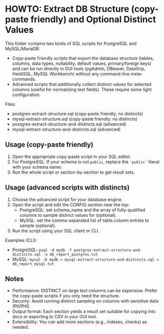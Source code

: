 # HOWTO: Extract DB Structure (copy-paste friendly) and Optional Distinct Values

This folder contains two kinds of SQL scripts for PostgreSQL and MySQL/MariaDB:
- Copy-paste friendly scripts that export the database structure (tables, columns, data types, nullability, default values, primary/foreign keys) and can be run directly in GUI tools (pgAdmin, DBeaver, DataGrip, HeidiSQL, MySQL Workbench) without any command-line meta-commands.
- Advanced scripts that additionally collect distinct values for selected columns (useful for normalizing text fields). These require some light configuration.

Files:
- postgres-extract-structure.sql (copy-paste friendly; no distincts)
- mysql-extract-structure.sql (copy-paste friendly; no distincts)
- postgres-extract-structure-and-distincts.sql (advanced)
- mysql-extract-structure-and-distincts.sql (advanced)

## Usage (copy-paste friendly)

1) Open the appropriate copy-paste script in your SQL editor.
2) For PostgreSQL: If your schema is not `public`, replace the `'public'` literal with your schema name.
3) Run the whole script or section-by-section to get result sets.

## Usage (advanced scripts with distincts)

1) Choose the advanced script for your database engine.
2) Open the script and edit the CONFIG section near the top:
   - PostgreSQL: set schema_name and the array of fully-qualified columns to sample distinct values for (optional).
   - MySQL: set the comma-separated list of table.column entries to sample (optional).
3) Run the script using your SQL client or CLI.

Examples (CLI):
- PostgreSQL: `psql -d mydb -f postgres-extract-structure-and-distincts.sql -o db_report_postgres.txt`
- MySQL: `mysql -D mydb < mysql-extract-structure-and-distincts.sql > db_report_mysql.txt`

## Notes

- Performance: DISTINCT on large text columns can be expensive. Prefer the copy-paste scripts if you only need the structure.
- Security: Avoid running distinct sampling on columns with sensitive data (PII/PHI).
- Output format: Each section yields a result set suitable for copying into docs or exporting to CSV in your GUI tool.
- Extensibility: You can add more sections (e.g., indexes, checks) as needed.
